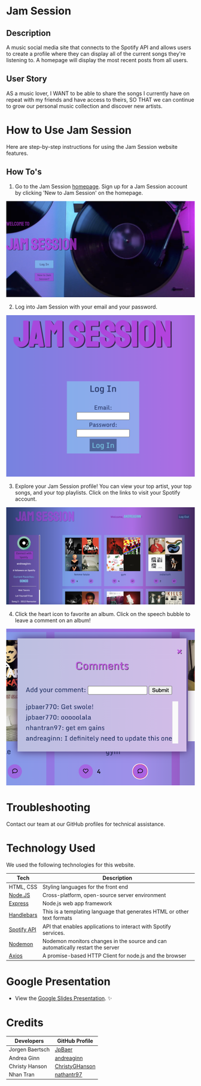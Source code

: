 # Jam Session
## Description

A music social media site that connects to the Spotify API and allows users to create a profile where they can display all of the current songs they're listening to. A homepage will display the most recent posts from all users.


## User Story

AS a music lover, 
I WANT to be able to share the songs I currently have on repeat with my friends and have access to theirs, 
SO THAT we can continue to grow our personal music collection and discover new artists. 


# How to Use Jam Session

Here are step-by-step instructions for using the Jam Session website features.


## How To's
1. Go to the Jam Session [homepage](https://calm-tor-47120.herokuapp.com/). Sign up for a Jam Session account by clicking 'New to Jam Session' on the homepage.

![Intro page](public/intro%20page.png)


2. Log into Jam Session with your email and your password.

![Login page](public/login-page.png)


3. Explore your Jam Session profile! You can view your top artist, your top songs, and your top playlists. Click on the links to visit your Spotify account. 

![Profile page](public/profile-page.png)


4. Click the heart icon to favorite an album. Click on the speech bubble to leave a comment on an album!

![Comments](public/comments.png)


# Troubleshooting

Contact our team at our GitHub profiles for technical assistance.

# Technology Used

We used the following technologies for this website.

| Tech         | Description |
| ----------- | ----------- |
| HTML, CSS | Styling languages for the front end |
| [Node.JS](https://nodejs.org/) | Cross-platform, open-source server environment |
| [Express](https://expressjs.com/) | Node.js web app framework |
| [Handlebars](https://handlebarsjs.com/) | This is a templating language that generates HTML or other text formats|
| [Spotify API](https://developer.spotify.com/documentation/web-api) | API that enables applications to interact with Spotify services. |
| [Nodemon](https://nodemon.io/) | Nodemon monitors changes in the source and can automatically restart the server |
| [Axios](https://axios-http.com/docs/intro) | A promise-based HTTP Client for node.js and the browser |


# Google Presentation

* View the [Google Slides Presentation](https://docs.google.com/presentation/d/1vbhPHD9AaEPcAyOnbZTBgbbWz4rvekkTRhu-PMlJ7jg/edit#slide=id.p). ✨


# Credits 

| Developers         | GitHub Profile|
| -----------  | ----------- |
|Jorgen Baertsch | [JpBaer](https://github.com/JpBaer)  |
|Andrea Ginn |[andreaginn](https://github.com/andreaginn)
|Christy Hanson |[ChristyGHanson](https://github.com/ChristyGHanson) |
|Nhan Tran |[nathantr97](https://github.com/nathantr97)